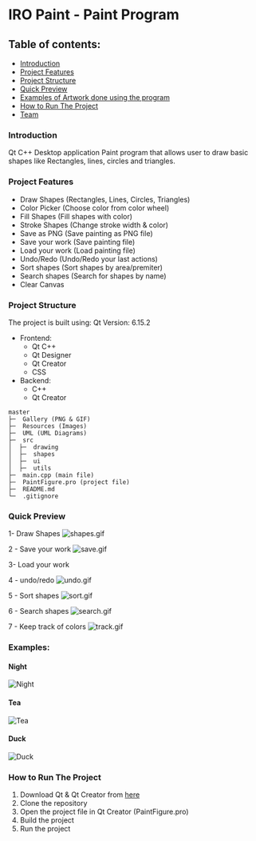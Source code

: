 # IRO Paint - Paint Program

## Table of contents:
- [Introduction](#introduction)
- [Project Features](#project-features)
- [Project Structure](#project-structure)
- [Quick Preview](#quick-preview)
- [Examples of Artwork done using the program](#examples)
- [How to Run The Project](#run-the-project)
- [Team](#team)

### Introduction
Qt C++ Desktop application Paint program that allows user to draw basic shapes like Rectangles, lines, circles and triangles.

### Project Features
- Draw Shapes (Rectangles, Lines, Circles, Triangles)
- Color Picker (Choose color from color wheel)
- Fill Shapes (Fill shapes with color)
- Stroke Shapes (Change stroke width & color)
- Save as PNG (Save painting as PNG file)
- Save your work (Save painting file)
- Load your work (Load painting file)
- Undo/Redo (Undo/Redo your last actions)
- Sort shapes (Sort shapes by area/premiter)
- Search shapes (Search for shapes by name)
- Clear Canvas

### Project Structure

The project is built using:
Qt Version: 6.15.2
- Frontend:
  - Qt C++
  - Qt Designer
  - Qt Creator
  - CSS
- Backend:
  - C++
  - Qt Creator


```
master
├─  Gallery (PNG & GIF)
├─  Resources (Images)
├─  UML (UML Diagrams)
├─  src
│  ├─  drawing
│  ├─  shapes
│  ├─  ui
│  ├─  utils
├─  main.cpp (main file)
├─  PaintFigure.pro (project file)
├─  README.md   
└─  .gitignore
```

### Quick Preview
1- Draw Shapes
![shapes.gif](Gallery%2FGIFS%2Fshapes.gif)

2 - Save your work
![save.gif](Gallery%2FGIFS%2Fsave.gif)

3- Load your work


4 - undo/redo
![undo.gif](Gallery%2FGIFS%2Fundo.gif)

5 - Sort shapes
![sort.gif](Gallery%2FGIFS%2Fsort.gif)

6 - Search shapes
![search.gif](Gallery%2FGIFS%2Fsearch.gif)

7 - Keep track of colors
![track.gif](Gallery%2FGIFS%2Ftrack.gif)

### Examples:
 #### Night
 ![Night](Gallery/PNG/Night.png)
 #### Tea
 ![Tea](Gallery/PNG/Tea.png)
 #### Duck
  ![Duck](Gallery/PNG/Duck.png)


### How to Run The Project
1. Download Qt & Qt Creator from [here](https://www.qt.io/download)
1. Clone the repository
2. Open the project file in Qt Creator (PaintFigure.pro)
3. Build the project
4. Run the project

